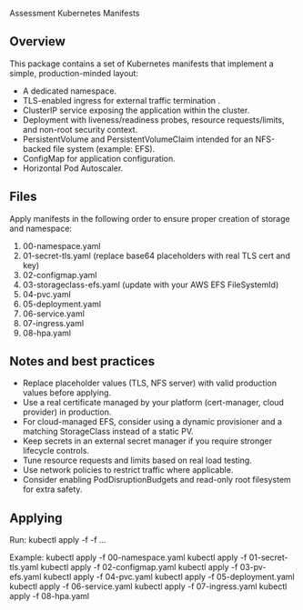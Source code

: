 Assessment Kubernetes Manifests

Overview
--------
This package contains a set of Kubernetes manifests that implement a simple, production-minded layout:
- A dedicated namespace.
- TLS-enabled ingress for external traffic termination .
- ClusterIP service exposing the application within the cluster.
- Deployment with liveness/readiness probes, resource requests/limits, and non-root security context.
- PersistentVolume and PersistentVolumeClaim intended for an NFS-backed file system (example: EFS).
- ConfigMap for application configuration.
- Horizontal Pod Autoscaler.

Files
-----
Apply manifests in the following order to ensure proper creation of storage and namespace:

1. 00-namespace.yaml
2. 01-secret-tls.yaml   (replace base64 placeholders with real TLS cert and key)
3. 02-configmap.yaml
4. 03-storageclass-efs.yaml (update with your AWS EFS FileSystemId)
5. 04-pvc.yaml
6. 05-deployment.yaml
7. 06-service.yaml
8. 07-ingress.yaml
9. 08-hpa.yaml

Notes and best practices
------------------------
- Replace placeholder values (TLS, NFS server) with valid production values before applying.
- Use a real certificate managed by your platform (cert-manager, cloud provider) in production.
- For cloud-managed EFS, consider using a dynamic provisioner and a matching StorageClass instead of a static PV.
- Keep secrets in an external secret manager if you require stronger lifecycle controls.
- Tune resource requests and limits based on real load testing.
- Use network policies to restrict traffic where applicable.
- Consider enabling PodDisruptionBudgets and read-only root filesystem for extra safety.

Applying
--------
Run:
kubectl apply -f <file> -f <file> ...

Example:
kubectl apply -f 00-namespace.yaml
kubectl apply -f 01-secret-tls.yaml
kubectl apply -f 02-configmap.yaml
kubectl apply -f 03-pv-efs.yaml
kubectl apply -f 04-pvc.yaml
kubectl apply -f 05-deployment.yaml
kubectl apply -f 06-service.yaml
kubectl apply -f 07-ingress.yaml
kubectl apply -f 08-hpa.yaml

